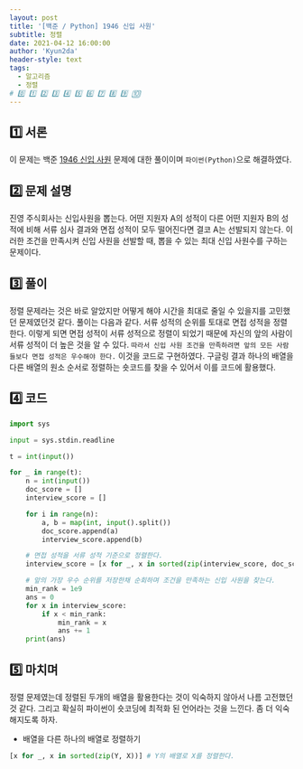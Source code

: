 ```yaml
---
layout: post
title: '[백준 / Python] 1946 신입 사원'
subtitle: 정렬
date: 2021-04-12 16:00:00
author: 'Kyun2da'
header-style: text
tags:
  - 알고리즘
  - 정렬
# 0️⃣ 1️⃣ 2️⃣ 3️⃣ 4️⃣ 5️⃣ 6️⃣ 7️⃣ 8️⃣ 9️⃣ 🔟
---
```


## 1️⃣ 서론

이 문제는 백준 [1946 신입 사원](https://www.acmicpc.net/problem/1946) 문제에 대한 풀이이며 `파이썬(Python)`으로 해결하였다.

## 2️⃣ 문제 설명

진영 주식회사는 신입사원을 뽑는다. 어떤 지원자 A의 성적이 다른 어떤 지원자 B의 성적에 비해 서류 심사 결과와 면접 성적이 모두 떨어진다면 결코 A는 선발되지 않는다. 이러한 조건을 만족시켜 신입 사원을 선발할 때, 뽑을 수 있는 최대 신입 사원수를 구하는 문제이다.

## 3️⃣ 풀이

정렬 문제라는 것은 바로 알았지만 어떻게 해야 시간을 최대로 줄일 수 있을지를 고민했던 문제였던것 같다. 풀이는 다음과 같다. 서류 성적의 순위를 토대로 면접 성적을 정렬한다. 이렇게 되면 면접 성적이 서류 성적으로 정렬이 되었기 때문에 자신의 앞의 사람이 서류 성적이 더 높은 것을 알 수 있다. `따라서 신입 사원 조건을 만족하려면 앞의 모든 사람들보다 면접 성적은 우수해야 한다.` 이것을 코드로 구현하였다. 구글링 결과 하나의 배열을 다른 배열의 원소 순서로 정렬하는 숏코드를 찾을 수 있어서 이를 코드에 활용했다.

## 4️⃣ 코드

```python
import sys

input = sys.stdin.readline

t = int(input())

for _ in range(t):
    n = int(input())
    doc_score = []
    interview_score = []

    for i in range(n):
        a, b = map(int, input().split())
        doc_score.append(a)
        interview_score.append(b)

    # 면접 성적을 서류 성적 기준으로 정렬한다.
    interview_score = [x for _, x in sorted(zip(interview_score, doc_score))]

    # 앞의 가장 우수 순위를 저장한채 순회하며 조건을 만족하는 신입 사원을 찾는다.
    min_rank = 1e9
    ans = 0
    for x in interview_score:
        if x < min_rank:
            min_rank = x
            ans += 1
    print(ans)
```

## 5️⃣ 마치며

정렬 문제였는데 정렬된 두개의 배열을 활용한다는 것이 익숙하지 않아서 나름 고전했던 것 같다. 그리고 확실히 파이썬이 숏코딩에 최적화 된 언어라는 것을 느낀다. 좀 더 익숙해지도록 하자.

- 배열을 다른 하나의 배열로 정렬하기

```python
[x for _, x in sorted(zip(Y, X))] # Y의 배열로 X를 정렬한다.
```
